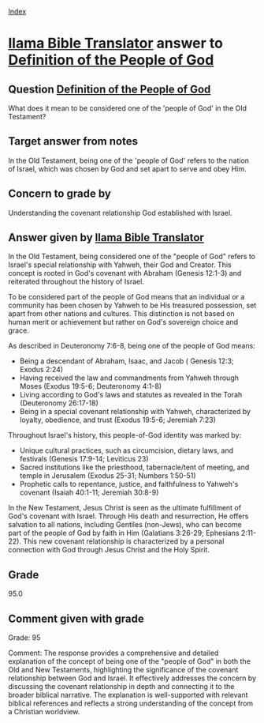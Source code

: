 
[Index](../../index.md)
# [llama Bible Translator](../../answering_models/llama_Bible_Translator.md) answer to [Definition of the People of God](../../questions/Definition_of_the_People_of_God.md)

## Question [Definition of the People of God](../../questions/Definition_of_the_People_of_God.md)
What does it mean to be considered one of the 'people of God' in the Old Testament?

## Target answer from notes
In the Old Testament, being one of the 'people of God' refers to the nation of Israel, which was chosen by God and set apart to serve and obey Him.

## Concern to grade by
Understanding the covenant relationship God established with Israel.

## Answer given by [llama Bible Translator](../../answering_models/llama_Bible_Translator.md)
In the Old Testament, being considered one of the "people of God" refers to Israel's special relationship with Yahweh, their God and Creator. This concept is rooted in God's covenant with Abraham (Genesis 12:1-3) and reiterated throughout the history of Israel.

To be considered part of the people of God means that an individual or a community has been chosen by Yahweh to be His treasured possession, set apart from other nations and cultures. This distinction is not based on human merit or achievement but rather on God's sovereign choice and grace.

As described in Deuteronomy 7:6-8, being one of the people of God means:

* Being a descendant of Abraham, Isaac, and Jacob ( Genesis 12:3; Exodus 2:24)
* Having received the law and commandments from Yahweh through Moses (Exodus 19:5-6; Deuteronomy 4:1-8)
* Living according to God's laws and statutes as revealed in the Torah (Deuteronomy 26:17-18)
* Being in a special covenant relationship with Yahweh, characterized by loyalty, obedience, and trust (Exodus 19:5-6; Jeremiah 7:23)

Throughout Israel's history, this people-of-God identity was marked by:

* Unique cultural practices, such as circumcision, dietary laws, and festivals (Genesis 17:9-14; Leviticus 23)
* Sacred institutions like the priesthood, tabernacle/tent of meeting, and temple in Jerusalem (Exodus 25-31; Numbers 1:50-51)
* Prophetic calls to repentance, justice, and faithfulness to Yahweh's covenant (Isaiah 40:1-11; Jeremiah 30:8-9)

In the New Testament, Jesus Christ is seen as the ultimate fulfillment of God's covenant with Israel. Through His death and resurrection, He offers salvation to all nations, including Gentiles (non-Jews), who can become part of the people of God by faith in Him (Galatians 3:26-29; Ephesians 2:11-22). This new covenant relationship is characterized by a personal connection with God through Jesus Christ and the Holy Spirit.

## Grade
95.0

## Comment given with grade
Grade: 95

Comment: The response provides a comprehensive and detailed explanation of the concept of being one of the "people of God" in both the Old and New Testaments, highlighting the significance of the covenant relationship between God and Israel. It effectively addresses the concern by discussing the covenant relationship in depth and connecting it to the broader biblical narrative. The explanation is well-supported with relevant biblical references and reflects a strong understanding of the concept from a Christian worldview.
